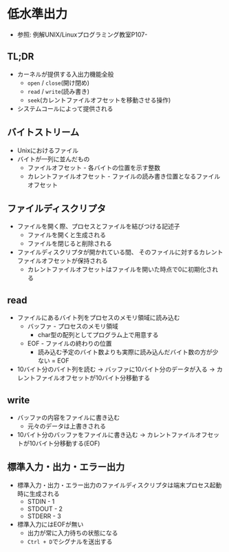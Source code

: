 # 低水準出力
- 参照: 例解UNIX/Linuxプログラミング教室P107-

## TL;DR
- カーネルが提供する入出力機能全般
  - `open` / `close`(開け閉め)
  - `read` / `write`(読み書き)
  - `seek`(カレントファイルオフセットを移動させる操作)
- システムコールによって提供される

## バイトストリーム
- Unixにおけるファイル
- バイトが一列に並んだもの
  - ファイルオフセット - 各バイトの位置を示す整数
  - カレントファイルオフセット - ファイルの読み書き位置となるファイルオフセット

## ファイルディスクリプタ
- ファイルを開く際、プロセスとファイルを結びつける記述子
  - ファイルを開くと生成される
  - ファイルを閉じると削除される
- ファイルディスクリプタが開かれている間、
  そのファイルに対するカレントファイルオフセットが保持される
  - カレントファイルオフセットはファイルを開いた時点で0に初期化される

## read
- ファイルにあるバイト列をプロセスのメモリ領域に読み込む
  - バッファ - プロセスのメモリ領域
    - char型の配列としてプログラム上で用意する
  - EOF - ファイルの終わりの位置
    - 読み込む予定のバイト数よりも実際に読み込んだバイト数の方が少ない = EOF
- 10バイト分のバイト列を読む
  -> バッファに10バイト分のデータが入る
  -> カレントファイルオフセットが10バイト分移動する

## write
- バッファの内容をファイルに書き込む
  - 元々のデータは上書きされる
- 10バイト分のバッファをファイルに書き込む
  -> カレントファイルオフセットが10バイト分移動する(EOF)

## 標準入力・出力・エラー出力
- 標準入力・出力・エラー出力のファイルディスクリプタは端末プロセス起動時に生成される
  - STDIN  - 1
  - STDOUT - 2
  - STDERR - 3
- 標準入力にはEOFが無い
  - 出力が常に入力待ちの状態になる
  - `Ctrl + D`でシグナルを送出する
